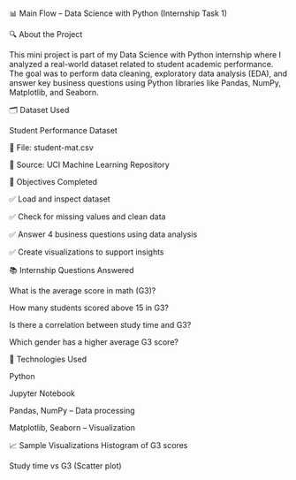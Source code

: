 📊 Main Flow – Data Science with Python (Internship Task 1)

🔍 About the Project

This mini project is part of my Data Science with Python internship where I analyzed a real-world dataset related to student academic performance. The goal was to perform data cleaning, exploratory data analysis (EDA), and answer key business questions using Python libraries like Pandas, NumPy, Matplotlib, and Seaborn.

🗂 Dataset Used

Student Performance Dataset

📁 File: student-mat.csv

📌 Source: UCI Machine Learning Repository

📌 Objectives Completed

✅ Load and inspect dataset

✅ Check for missing values and clean data

✅ Answer 4 business questions using data analysis

✅ Create visualizations to support insights

📚 Internship Questions Answered

What is the average score in math (G3)?

How many students scored above 15 in G3?

Is there a correlation between study time and G3?

Which gender has a higher average G3 score?

🔧 Technologies Used

Python

Jupyter Notebook

Pandas, NumPy – Data processing

Matplotlib, Seaborn – Visualization

📈 Sample Visualizations
Histogram of G3 scores

Study time vs G3 (Scatter plot)
